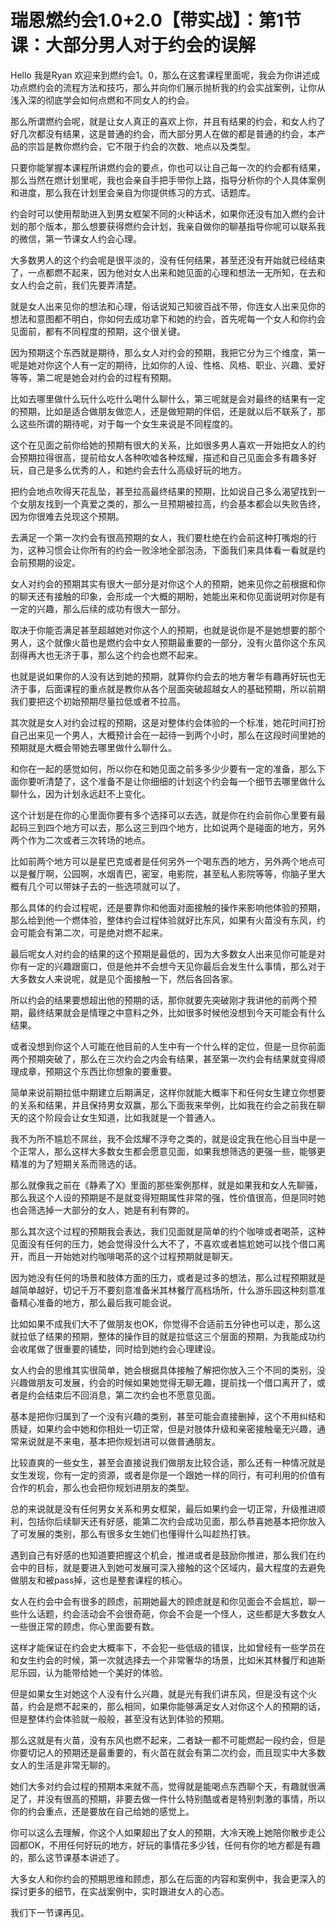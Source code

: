 # 瑞恩燃约会1.0+2.0【带实战】：第1节课：大部分男人对于约会的误解

Hello 我是Ryan 欢迎来到燃约会1。0，那么在这套课程里面呢，我会为你讲述成功点燃约会的流程方法和技巧，那么并向你们展示抛析我的约会实战案例，让你从浅入深的彻底学会如何点燃和不同女人的约会。

那么所谓燃约会呢，就是让女人真正的喜欢上你，并且有结果的约会，和女人约了好几次都没有结果，这是普通的约会，而大部分男人在做的都是普通的约会，本产品的宗旨是教你燃约会，它不限于约会的次数、地点以及类型。

只要你能掌握本课程所讲燃约会的要点，你也可以让自己每一次的约会都有结果，那么当然在燃计划里呢，我也会亲自手把手带你上路，指导分析你的个人具体案例和进度，那么我在计划里会亲自为你提供练习的方式、话题库。

约会时可以使用帮助进入到男女框架不同的火种话术，如果你还没有加入燃约会计划的那个版本，那么想要获得燃约会计划，我亲自做你的聊基指导你呢可以联系我的微信，第一节课女人约会心理。

大多数男人的这个约会呢是很平淡的，没有任何结果，甚至还没有开始就已经结束了，一点都燃不起来，因为他对女人出来和她见面的心理和想法一无所知，在去和女人约会之前，我们先要弄清楚。

就是女人出来见你的想法和心理，俗话说知己知彼百战不带，你连女人出来见你的想法和意图都不明白，你如何去成功拿下和她的约会，首先呢每一个女人和你约会见面前，都有不同程度的预期，这个很关键。

因为预期这个东西就是期待，那么女人对约会的预期，我把它分为三个维度，第一呢是她对你这个人有一定的期待，比如你的人设、性格、风格、职业、兴趣、爱好等等，第二呢是她会对约会的过程有预期。

比如去哪里做什么玩什么吃什么喝什么聊什么，第三呢就是会对最终的结果有一定的预期，比如是适合做朋友做恋人，还是做短期的伴侣，还是就以后不联系了，那么这些所谓的期待呢，对于每一个女生来说是不同程度的。

这个在见面之前你给她的预期有很大的关系，比如很多男人喜欢一开始把女人的约会预期拉得很高，提前给女人各种吹嘘各种炫耀，描述和自己见面会多有趣多好玩，自己是多么优秀的人，和她约会去什么高级好玩的地方。

把约会地点吹得天花乱坠，甚至拉高最终结果的预期，比如说自己多么渴望找到一个女朋友找到一个真爱之类的，那么一旦预期被拉高，约会基本都会以失败告终，因为你很难去兑现这个预期。

去满足一个第一次约会有很高预期的女人，我们要杜绝在约会前这种打嘴炮的行为，这种习惯会让你所有的约会一败涂地全部泡汤，下面我们来具体看一看就是约会前预期的设定。

女人对约会的预期其实有很大一部分是对你这个人的预期，她来见你之前根据和你的聊天还有接触的印象，会形成一个大概的期盼，她能出来和你见面说明对你是有一定的兴趣，那么后续的成功有很大一部分。

取决于你能否满足甚至超越她对你这个人的预期，也就是说你是不是她想要的那个男人，这个就像火苗也是燃约会中女人预期最重要的一部分，没有火苗你这个东风刮得再大也无济于事，那么这个约会也燃不起来。

也就是说如果你的人没有达到她的预期，就算你约会去的地方奢华有趣再好玩也无济于事，后面课程的重点就是教你从各个层面突破超越女人的基础预期，所以前期我们要把这个初始预期尽量拉低或者不拉高。

其次就是女人对约会过程的预期，这是对整体约会体验的一个标准，她花时间打扮自己出来见一个男人，大概预计会在一起待一到两个小时，那么在这段时间里她的预期就是大概会带她去哪里做什么聊什么。

和你在一起的感觉如何，所以你在和她见面之前多多少少要有一定的准备，那么下面你要听清楚了，这个准备不是让你细细的计划这个约会每一个细节去哪里做什么聊什么，因为计划永远赶不上变化。

这个计划是在你的心里面你要有多个选择可以去选，就是你在约会前你心里要有最起码三到四个地方可以去，那么这三到四个地方，比如说两个是碰面的地方，另外两个作为二次或者三次转场的地点。

比如前两个地方可以是星巴克或者是任何另外一个喝东西的地方，另外两个地点可以是餐厅啊，公园啊，水烟青巴，密室，电影院，甚至私人影院等等，你脑子里大概有几个可以带妹子去的一些选项就可以了。

那么具体的约会过程呢，还是要靠你和他面对面接触的操作来影响他体验的预期，那么给到他一个燃体验，整体约会过程体验就好比东风，如果有火苗没有东风，约会可能会有第二次，可是绝对燃不起来。

最后呢女人对约会的结果的这个预期是最低的，因为大多数女人出来见你可能是对你有一定的兴趣跟窗口，但是他并不会想今天见你最后会发生什么事情，那么对于大多数女人来说呢，就是见个面接触一下，然后各回各家。

所以约会的结果要想超出他的预期的话，那你就要先突破刚才我讲他的前两个预期，最终结果就会是情理之中意料之外，比如很多时候他没想到今天可能会有什么结果。

或者没想到你这个人可能在他目前的人生中有一个什么样的定位，但是一旦你前面两个预期突破了，那么在三次约会之内会有结果，甚至第一次约会有结果就变得顺理成章，预期这个东西比你想象的要重要。

简单来说前期拉低中期建立后期满足，这样你就能大概率下和任何女生建立你想要的关系和结果，并且保持男女双赢，那么下面我来举例，比如我在约会之前我在聊天的这个阶段会让女生知道，比如我就是一个普通人。

我不为所不尴尬不屌丝，我不会炫耀不浮夸之类的，就是设定我在他心目当中是一个正常人，那么这样大多数女生都会愿意见面，如果我想筛选的更强一些，能够更精准的为了短期关系而筛选的话。

那么就像我之前在《静素了X》里面的那些案例那样，就是如果我和女人先聊骚，那么我这个人设的预期是不是就变得短期属性非常的强，性价值很高，但是同时她也会筛选掉一大部分的女人，她是有利有弊的。

那么其次这个过程的预期我会表达，我们见面就是简单的约个咖啡或者喝茶，这种见面没有任何的压力，她会觉得没什么大不了，不喜欢或者尴尬她可以找个借口离开，而且一开始她对约咖啡喝茶的这个过程预期就是聊天。

因为她没有任何的场景和肢体方面的压力，或者是过多的想法，那么过程预期就是越简单越好，切记千万不要刻意准备米其林餐厅高档场所，什么游乐园这种刻意准备精心准备的地方，那么最后我可能会说。

比如如果不成我们大不了做朋友也OK，你觉得不合适前五分钟也可以走，那么这就拉低了结果的预期，整体的操作目的就是拉低这三个层面的预期，为我能成功约会收尾做了很重要的铺垫，同时给到她约会心理建设。

女人约会的思维其实很简单，她会根据具体接触了解把你放入三个不同的类别，没兴趣做朋友可发展，约会的时候如果她觉得无聊无趣，提前找一个借口离开了，或者是约会结束后不回消息，第二次约会也不愿意见面。

基本是把你归属到了一个没有兴趣的类别，甚至可能会直接删掉，这个不用纠结和质疑，如果约会中她和你相处一切正常，但是对肢体升级和亲密接触毫无兴趣，通常来说就是不来电，基本把你规划进可以做普通朋友。

比较直爽的一些女生，甚至会直接说我们做朋友比较合适，那么还有一种情况就是女生发现，你有一定的资源，或者是你是一个跟她一样的同行，有可利用的价值有合作的机会，那么也会把你规划进朋友的类型。

总的来说就是没有任何男女关系和男女框架，最后如果约会一切正常，升级推进顺利，包括你后续聊天还有好感，能第二次约会成功见面，那么恭喜她基本把你放入了可发展的类别，那么有很多女生她们也懂得什么叫趁热打铁。

遇到自己有好感的也知道要把握这个机会，推进或者是鼓励你推进，那么我们在约会中的目标，就是要进入到她可发展可深入接触的这个区域内，最大程度的去避免做朋友和被pass掉，这也是整套课程的核心。

女人在约会中会有很多的顾虑，前期她最大的顾虑就是和你见面会不会尴尬，聊一些什么话题，约会活动会不会很奇葩，你会不会是一个怪人，这些都是大多数女人一些很正常的顾虑，你心里面要有数。

这样才能保证在约会史大概率下，不会犯一些低级的错误，比如曾经有一些学员在和女生约会的时候，第一次就选择去一个非常奢华的场景，比如米其林餐厅和迪斯尼乐园，认为能带给她一个美好的体验。

但是如果女生对她这个人没有什么兴趣，就是光有我们讲东风，但是没有这个火苗，约会是燃不起来的，那么相同，如果你能够满足女人对你这个人的预期的话，但是整体约会体验就一般般，甚至没有达到体验的预期。

那么这就是有火苗，没有东风也燃不起来，二者缺一都不可能燃起一段约会，但是你要切记人的预期还是最重要的，有火苗在就会有第二次约会，而且现实中大多数女人的生活是非常无聊的。

她们大多对约会过程的预期本来就不高，觉得就是能喝点东西聊个天，有趣就很满足了，并没有很高的预期，非要去做一件什么特别酷或者是特别刺激的事情，所以你的约会重点，还是要放在自己给她的感觉上。

你可以这么去理解，你这个人如果超出了女人的预期，大冷天晚上她陪你散步走公园都OK，不用任何好玩的地方，好玩的事情花多少钱，任何有你的地方都是有趣的，那么这节课基本讲述了。

大多女人和你约会的预期思维和顾虑，那么在后面的内容和案例中，我会更深入的探讨更多的细节，在实战案例中，实时跟进女人的心态。

我们下一节课再见。